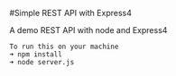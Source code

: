 #Simple REST API with Express4

A demo REST API with node and Express4

    To run this on your machine
    ➜ npm install
    ➜ node server.js